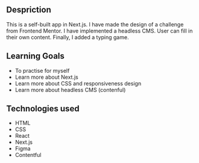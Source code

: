 ## Despriction
This is a self-built app in Next.js. I have made the design of a challenge from Frontend Mentor. I have implemented a headless CMS. User can fill in their own content. Finally, I added a typing game.  

## Learning Goals
- To practise for myself
- Learn more about Next.js
- Learn more about CSS and responsiveness design
- Learn more about headless CMS (contenful)

## Technologies used
- HTML
- CSS
- React
- Next.js
- Figma
- Contentful
